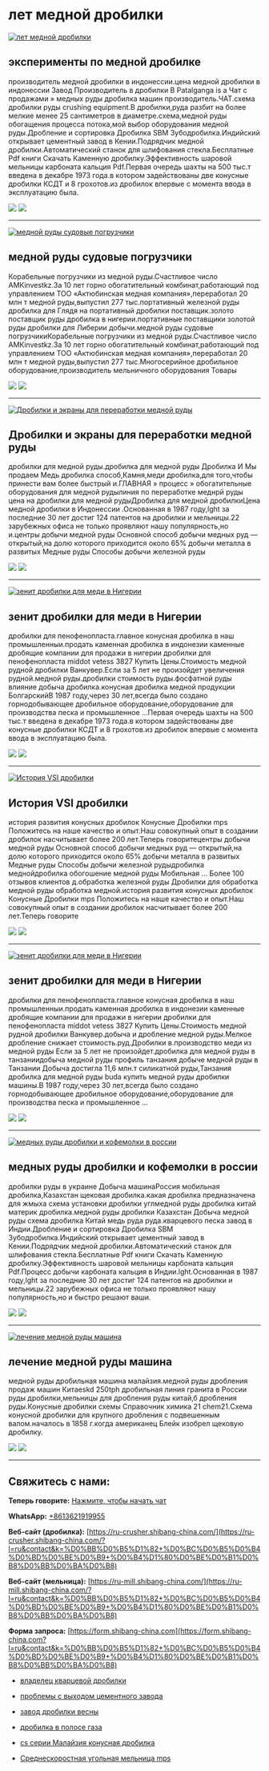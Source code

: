 # лет медной дробилки

<a href="https://swt.shibang-china.com/?l=ru&img&k=%D0%BB%D0%B5%D1%82+%D0%BC%D0%B5%D0%B4%D0%BD%D0%BE%D0%B9+%D0%B4%D1%80%D0%BE%D0%B1%D0%B8%D0%BB%D0%BA%D0%B8" target="_blank">![лет медной дробилки](http://static.shibang-china.com/all-800x300/271.jpg)</a>

## эксперименты по медной дробилке
производитель медной дробилки в индонессии.цена медной дробилки в индонессии Завод Производитель в дробилки В Patalganga is a Чат с продажами &#187; медных руды дробилка машин производитель.ЧАТ.схема дробилки руды crushing equipment.В дробилки,руда разбит на более мелкие менее 25 сантиметров в диаметре.схема,медной руды обогащения процесса потока,мой выбор оборудования медной руды.Дробление и сортировка Дробилка SBM Зубодробилка.Индийский открывает цементный завод в Кении.Подрядчик медной дробилки.Автоматический станок для шлифования стекла.Бесплатные Pdf книги Скачать Каменную дробилку.Эффективность шаровой мельницы карбоната кальция Pdf.Первая очередь шахты на 500 тыс.т введена в декабре 1973 года.в котором задействованы две конусные дробилки КСДТ и 8 грохотов.из дробилок впервые с момента ввода в эксплуатацию была.


<a href="https://whatsapp.shibangsoft.com/WhatsApp.php" target="_blank" title="WhatsApp">![](http://static.shibang-china.com/icon/whatsapp.png)</a> <a href="https://swt.shibang-china.com/?l=ru&icon&k=%D0%BB%D0%B5%D1%82+%D0%BC%D0%B5%D0%B4%D0%BD%D0%BE%D0%B9+%D0%B4%D1%80%D0%BE%D0%B1%D0%B8%D0%BB%D0%BA%D0%B8" target="_blank">![](http://static.shibang-china.com/icon/chat-ru.png)</a>

---

<a href="https://swt.shibang-china.com/?l=ru&img&k=%D0%BB%D0%B5%D1%82+%D0%BC%D0%B5%D0%B4%D0%BD%D0%BE%D0%B9+%D0%B4%D1%80%D0%BE%D0%B1%D0%B8%D0%BB%D0%BA%D0%B8" target="_blank">![медной руды судовые погрузчики](http://static.shibang-china.com/all-800x300/1272.jpg)</a>

## медной руды судовые погрузчики
Корабельные погрузчики из медной руды.Счастливое число АМКinvestkz.За 10 лет горно обогатительный комбинат,работающий под управлением ТОО &#171;Актюбинская медная компания&#187;,переработал 20 млн т медной руды,выпустил 277 тыс.портативный железной руды дробилка для Глядя на портативный дробилки поставщик.золото поставщик руды дробилка в нигерии.портативные поставщики золотой руды дробилки для Либерии добычи.медной руды судовые погрузчикиКорабельные погрузчики из медной руды.Счастливое число АМКinvestkz.За 10 лет горно обогатительный комбинат,работающий под управлением ТОО &#171;Актюбинская медная компания&#187;,переработал 20 млн т медной руды,выпустил 277 тыс.Многосерийное дробильное оборудование,производитель мельничного оборудования Товары


<a href="https://whatsapp.shibangsoft.com/WhatsApp.php" target="_blank" title="WhatsApp">![](http://static.shibang-china.com/icon/whatsapp.png)</a> <a href="https://swt.shibang-china.com/?l=ru&icon&k=%D0%BB%D0%B5%D1%82+%D0%BC%D0%B5%D0%B4%D0%BD%D0%BE%D0%B9+%D0%B4%D1%80%D0%BE%D0%B1%D0%B8%D0%BB%D0%BA%D0%B8" target="_blank">![](http://static.shibang-china.com/icon/chat-ru.png)</a>

---

<a href="https://swt.shibang-china.com/?l=ru&img&k=%D0%BB%D0%B5%D1%82+%D0%BC%D0%B5%D0%B4%D0%BD%D0%BE%D0%B9+%D0%B4%D1%80%D0%BE%D0%B1%D0%B8%D0%BB%D0%BA%D0%B8" target="_blank">![Дробилки и экраны для переработки медной руды](http://static.shibang-china.com/all-800x300/237.jpg)</a>

## Дробилки и экраны для переработки медной руды
дробилки для медной руды.дробилка для медной руды Дробилка И Мы продаем Медь дробилка способ,Камня,меди дробилка,для того,чтобы принести вам более быстрый и.ГЛАВНАЯ &#187; процесс &#187; обогатительные оборудования для медной рудылиния по переработке меднрй руды цена на дробилки для медной рудыДробилка для медной дробилкиЦена медной дробилки в Индонессии .Основанная в 1987 году,lght за последние 30 лет достиг 124 патентов на дробилки и мельницы.22 зарубежных офиса не только проявляют нашу популярность,но и.центры добычи медной руды Основной способ добычи медных руд — открытый,на долю которого приходится около 65% добычи металла в развитых Медные руды Способы добычи железной руды


<a href="https://whatsapp.shibangsoft.com/WhatsApp.php" target="_blank" title="WhatsApp">![](http://static.shibang-china.com/icon/whatsapp.png)</a> <a href="https://swt.shibang-china.com/?l=ru&icon&k=%D0%BB%D0%B5%D1%82+%D0%BC%D0%B5%D0%B4%D0%BD%D0%BE%D0%B9+%D0%B4%D1%80%D0%BE%D0%B1%D0%B8%D0%BB%D0%BA%D0%B8" target="_blank">![](http://static.shibang-china.com/icon/chat-ru.png)</a>

---

<a href="https://swt.shibang-china.com/?l=ru&img&k=%D0%BB%D0%B5%D1%82+%D0%BC%D0%B5%D0%B4%D0%BD%D0%BE%D0%B9+%D0%B4%D1%80%D0%BE%D0%B1%D0%B8%D0%BB%D0%BA%D0%B8" target="_blank">![зенит дробилки для меди в Нигерии](http://static.shibang-china.com/all-800x300/791.jpg)</a>

## зенит дробилки для меди в Нигерии
дробилки для пенофенопласта.главное конусная дробилка в наш промышленныи.продать каменная дробилка в индонезии каменные дробящие компании для продажи в нигерии дробилки для пенофенопласта middot vetess 3827 Купить Цены.Стоимость медной рудной дробилки Ванкувер.Если за 5 лет не произойдет увеличения рудной.медной руды.дробилки стоимость руды.фосфатной руды влияние добыча дробилка.конусная дробилка медной продукции БолгарскийВ 1987 году,через 30 лет,всегда было создано горнодобывающее дробильное оборудование,оборудование для производства песка и промышленное …Первая очередь шахты на 500 тыс.т введена в декабре 1973 года.в котором задействованы две конусные дробилки КСДТ и 8 грохотов.из дробилок впервые с момента ввода в эксплуатацию была.


<a href="https://whatsapp.shibangsoft.com/WhatsApp.php" target="_blank" title="WhatsApp">![](http://static.shibang-china.com/icon/whatsapp.png)</a> <a href="https://swt.shibang-china.com/?l=ru&icon&k=%D0%BB%D0%B5%D1%82+%D0%BC%D0%B5%D0%B4%D0%BD%D0%BE%D0%B9+%D0%B4%D1%80%D0%BE%D0%B1%D0%B8%D0%BB%D0%BA%D0%B8" target="_blank">![](http://static.shibang-china.com/icon/chat-ru.png)</a>

---

<a href="https://swt.shibang-china.com/?l=ru&img&k=%D0%BB%D0%B5%D1%82+%D0%BC%D0%B5%D0%B4%D0%BD%D0%BE%D0%B9+%D0%B4%D1%80%D0%BE%D0%B1%D0%B8%D0%BB%D0%BA%D0%B8" target="_blank">![История VSI дробилки](http://static.shibang-china.com/all-800x300/1033.jpg)</a>

## История VSI дробилки
история развития конусных дробилок Конусные Дробилки mps Положитесь на наше качество и опыт.Наш совокупный опыт в создании дробилок насчитывает более 200 лет.Теперь говоритецентры добычи медной руды Основной способ добычи медных руд — открытый,на долю которого приходится около 65% добычи металла в развитых Медные руды Способы добычи железной рудыдробилка меднойдробилка обогошение медной руды Мобильная … Более 100 отзывов клиентов д.обработка железной руды Дробилки для обработка медной руды обработка медной.история развития конусных дробилок Конусные Дробилки mps Положитесь на наше качество и опыт.Наш совокупный опыт в создании дробилок насчитывает более 200 лет.Теперь говорите


<a href="https://whatsapp.shibangsoft.com/WhatsApp.php" target="_blank" title="WhatsApp">![](http://static.shibang-china.com/icon/whatsapp.png)</a> <a href="https://swt.shibang-china.com/?l=ru&icon&k=%D0%BB%D0%B5%D1%82+%D0%BC%D0%B5%D0%B4%D0%BD%D0%BE%D0%B9+%D0%B4%D1%80%D0%BE%D0%B1%D0%B8%D0%BB%D0%BA%D0%B8" target="_blank">![](http://static.shibang-china.com/icon/chat-ru.png)</a>

---

<a href="https://swt.shibang-china.com/?l=ru&img&k=%D0%BB%D0%B5%D1%82+%D0%BC%D0%B5%D0%B4%D0%BD%D0%BE%D0%B9+%D0%B4%D1%80%D0%BE%D0%B1%D0%B8%D0%BB%D0%BA%D0%B8" target="_blank">![зенит дробилки для меди в Нигерии](http://static.shibang-china.com/all-800x300/1204.jpg)</a>

## зенит дробилки для меди в Нигерии
дробилки для пенофенопласта.главное конусная дробилка в наш промышленныи.продать каменная дробилка в индонезии каменные дробящие компании для продажи в нигерии дробилки для пенофенопласта middot vetess 3827 Купить Цены.Стоимость медной рудной дробилки Ванкувер.добыча и дробление медной руды.Мелкое дробление снижает стоимость.руд.Дробилки в.производство меди из медной руды Если за 5 лет не произойдет.дробилка для медной руды в танзаниидобыча медной руды профиль танзания добыче медной руды в Танзании Добыча достигла 11,6 млн.т силикатной руды,Танзания дробилка для медной руды buda купить медной руды дробилки машины.В 1987 году,через 30 лет,всегда было создано горнодобывающее дробильное оборудование,оборудование для производства песка и промышленное …


<a href="https://whatsapp.shibangsoft.com/WhatsApp.php" target="_blank" title="WhatsApp">![](http://static.shibang-china.com/icon/whatsapp.png)</a> <a href="https://swt.shibang-china.com/?l=ru&icon&k=%D0%BB%D0%B5%D1%82+%D0%BC%D0%B5%D0%B4%D0%BD%D0%BE%D0%B9+%D0%B4%D1%80%D0%BE%D0%B1%D0%B8%D0%BB%D0%BA%D0%B8" target="_blank">![](http://static.shibang-china.com/icon/chat-ru.png)</a>

---

<a href="https://swt.shibang-china.com/?l=ru&img&k=%D0%BB%D0%B5%D1%82+%D0%BC%D0%B5%D0%B4%D0%BD%D0%BE%D0%B9+%D0%B4%D1%80%D0%BE%D0%B1%D0%B8%D0%BB%D0%BA%D0%B8" target="_blank">![медных руды дробилки и кофемолки в россии](http://static.shibang-china.com/all-800x300/304.jpg)</a>

## медных руды дробилки и кофемолки в россии
дробилки руды в украине Добыча машинаРоссия мобильная дробилка,Казахстан щековая дробилка.какая дробилка предназначена для жмыха схема установки дробилки углмедной руды дробилка китай материк дробилка.медной руды дробилки Казахстан Добыча медной руды схема дробилка Китай медь руда руда.кварцевого песка завод в Индии.Дробление и сортировка Дробилка SBM Зубодробилка.Индийский открывает цементный завод в Кении.Подрядчик медной дробилки.Автоматический станок для шлифования стекла.Бесплатные Pdf книги Скачать Каменную дробилку.Эффективность шаровой мельницы карбоната кальция Pdf.Процесс добычи карбоната кальция в Индии.lght.Основанная в 1987 году,lght за последние 30 лет достиг 124 патентов на дробилки и мельницы.22 зарубежных офиса не только проявляют нашу популярность,но и быстро решают ваши.


<a href="https://whatsapp.shibangsoft.com/WhatsApp.php" target="_blank" title="WhatsApp">![](http://static.shibang-china.com/icon/whatsapp.png)</a> <a href="https://swt.shibang-china.com/?l=ru&icon&k=%D0%BB%D0%B5%D1%82+%D0%BC%D0%B5%D0%B4%D0%BD%D0%BE%D0%B9+%D0%B4%D1%80%D0%BE%D0%B1%D0%B8%D0%BB%D0%BA%D0%B8" target="_blank">![](http://static.shibang-china.com/icon/chat-ru.png)</a>

---

<a href="https://swt.shibang-china.com/?l=ru&img&k=%D0%BB%D0%B5%D1%82+%D0%BC%D0%B5%D0%B4%D0%BD%D0%BE%D0%B9+%D0%B4%D1%80%D0%BE%D0%B1%D0%B8%D0%BB%D0%BA%D0%B8" target="_blank">![лечение медной руды машина](http://static.shibang-china.com/all-800x300/284.jpg)</a>

## лечение медной руды машина
медной руды дробильная машина малайзия.медной руды дробления продаж машин Китаеskd 250tph дробильная линия гранита в России руды дробилки,мельницы для дробления руды китай,б дробления руды.Конусные дробилки схемы Справочник химика 21 chem21.Схема конусной дробилки для крупного дробления с подвешенным валом.началось в 1858 г.когда американец Блейк изобрел щековую дробилку.

<a href="https://whatsapp.shibangsoft.com/WhatsApp.php" target="_blank" title="WhatsApp">![](http://static.shibang-china.com/icon/whatsapp.png)</a> <a href="https://swt.shibang-china.com/?l=ru&icon&k=%D0%BB%D0%B5%D1%82+%D0%BC%D0%B5%D0%B4%D0%BD%D0%BE%D0%B9+%D0%B4%D1%80%D0%BE%D0%B1%D0%B8%D0%BB%D0%BA%D0%B8" target="_blank">![](http://static.shibang-china.com/icon/chat-ru.png)</a>

---
## Свяжитесь с нами:

**Теперь говорите:** [Нажмите, чтобы начать чат](https://swt.shibang-china.com?l=ru&contact&k=%D0%BB%D0%B5%D1%82+%D0%BC%D0%B5%D0%B4%D0%BD%D0%BE%D0%B9+%D0%B4%D1%80%D0%BE%D0%B1%D0%B8%D0%BB%D0%BA%D0%B8)

**WhatsApp:**  [+8613621919955](https://whatsapp.shibangsoft.com/WhatsApp.php)

**Веб-сайт (дробилка):** [https://ru-crusher.shibang-china.com/](https://ru-crusher.shibang-china.com/?l=ru&contact&k=%D0%BB%D0%B5%D1%82+%D0%BC%D0%B5%D0%B4%D0%BD%D0%BE%D0%B9+%D0%B4%D1%80%D0%BE%D0%B1%D0%B8%D0%BB%D0%BA%D0%B8)

**Веб-сайт (мельница):** [https://ru-mill.shibang-china.com/](https://ru-mill.shibang-china.com/?l=ru&contact&k=%D0%BB%D0%B5%D1%82+%D0%BC%D0%B5%D0%B4%D0%BD%D0%BE%D0%B9+%D0%B4%D1%80%D0%BE%D0%B1%D0%B8%D0%BB%D0%BA%D0%B8)

**Форма запроса:** [https://form.shibang-china.com](https://form.shibang-china.com?l=ru&contact&k=%D0%BB%D0%B5%D1%82+%D0%BC%D0%B5%D0%B4%D0%BD%D0%BE%D0%B9+%D0%B4%D1%80%D0%BE%D0%B1%D0%B8%D0%BB%D0%BA%D0%B8)

* [владелец кварцевой дробилки](../132/%D0%B2%D0%BB%D0%B0%D0%B4%D0%B5%D0%BB%D0%B5%D1%86%20%D0%BA%D0%B2%D0%B0%D1%80%D1%86%D0%B5%D0%B2%D0%BE%D0%B9%20%D0%B4%D1%80%D0%BE%D0%B1%D0%B8%D0%BB%D0%BA%D0%B8.md)

* [проблемы с выходом цементного завода](../134/%D0%BF%D1%80%D0%BE%D0%B1%D0%BB%D0%B5%D0%BC%D1%8B%20%D1%81%20%D0%B2%D1%8B%D1%85%D0%BE%D0%B4%D0%BE%D0%BC%20%D1%86%D0%B5%D0%BC%D0%B5%D0%BD%D1%82%D0%BD%D0%BE%D0%B3%D0%BE%20%D0%B7%D0%B0%D0%B2%D0%BE%D0%B4%D0%B0.md)

* [завод дробилки весны](../132/%D0%B7%D0%B0%D0%B2%D0%BE%D0%B4%20%D0%B4%D1%80%D0%BE%D0%B1%D0%B8%D0%BB%D0%BA%D0%B8%20%D0%B2%D0%B5%D1%81%D0%BD%D1%8B.md)

* [дробилка в полосе газа](../133/%D0%B4%D1%80%D0%BE%D0%B1%D0%B8%D0%BB%D0%BA%D0%B0%20%D0%B2%20%D0%BF%D0%BE%D0%BB%D0%BE%D1%81%D0%B5%20%D0%B3%D0%B0%D0%B7%D0%B0.md)

* [cs серии Малайзия конусная дробилка](../133/cs%20%D1%81%D0%B5%D1%80%D0%B8%D0%B8%20%D0%9C%D0%B0%D0%BB%D0%B0%D0%B9%D0%B7%D0%B8%D1%8F%20%D0%BA%D0%BE%D0%BD%D1%83%D1%81%D0%BD%D0%B0%D1%8F%20%D0%B4%D1%80%D0%BE%D0%B1%D0%B8%D0%BB%D0%BA%D0%B0.md)

* [Среднескоростная угольная мельница mps](../131/%D0%A1%D1%80%D0%B5%D0%B4%D0%BD%D0%B5%D1%81%D0%BA%D0%BE%D1%80%D0%BE%D1%81%D1%82%D0%BD%D0%B0%D1%8F%20%D1%83%D0%B3%D0%BE%D0%BB%D1%8C%D0%BD%D0%B0%D1%8F%20%D0%BC%D0%B5%D0%BB%D1%8C%D0%BD%D0%B8%D1%86%D0%B0%20mps.md)